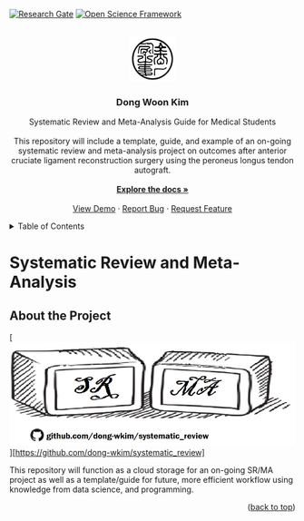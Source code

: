 <a id="readme-top"></a>
<!-- 1 PROJECT SHIELDS -->

[![Research Gate][rg-shield]][rg-url]
[![Open Science Framework][osf-shield]][osf-url]

[rg-shield]: https://img.shields.io/badge/ResearchGate-white
[rg-url]: https://www.researchgate.net/profile/Dong-Woon-Kim 
[osf-shield]: https://img.shields.io/badge/OSF-white
[osf-url]: https://osf.io/eynx9/overview

<!-- 2 PROJECT LOGO -->

<br />
<div align="center">
  <a href="https://dongwkim.com">
    <img src="images/logo1.png" alt="Logo" width="80" height="80">
  </a>

  <h3 align="center">Dong Woon Kim</h3>

  <p align="center">
    Systematic Review and Meta-Analysis Guide for Medical Students <br />
    <br />
    This repository will include a template, guide, and example of an on-going systematic review and meta-analysis project on outcomes after anterior cruciate ligament reconstruction surgery using the peroneus longus tendon autograft.
    <br />
    <br />
    <a href="https://github.com/dong-wkim/systematic_review"><strong>Explore the docs »</strong></a>
    <br />
    <br />
    <a href="https://github.com/dong-wkim/systematic_review">View Demo</a>
    &middot;
    <a href="https://github.com/dong-wkim/systematic_review/issues/new?labels=bug&template=bug-report---.md">Report Bug</a>
    &middot;
    <a href="https://github.com/dong-wkim/systematic_review/issues/new?labels=enhancement&template=feature-request---.md">Request Feature</a>
  </p>
</div>

<!-- 3 TABLE OF CONTENTS -->
<details>
  <summary>Table of Contents</summary>
  <ol>
    <li>
      <a href="#about-the-project">About The Project</a>
      <ul>
        <li><a href="#built-with">Built With</a></li>
      </ul>
    </li>
    <li>
      <a href="#getting-started">Getting Started</a>
      <ul>
        <li><a href="#prerequisites">Prerequisites</a></li>
        <li><a href="#installation">Installation</a></li>
      </ul>
    </li>
    <li><a href="#usage">Usage</a></li>
    <li><a href="#roadmap">Roadmap</a></li>
    <li><a href="#contributing">Contributing</a></li>
    <li><a href="#license">License</a></li>
    <li><a href="#contact">Contact</a></li>
    <li><a href="#acknowledgments">Acknowledgments</a></li>
  </ol>
</details>

# Systematic Review and Meta-Analysis

<!-- 4 ABOUT THE PROJECT -->
## About the Project

[![SR/MA][logo3]][https://github.com/dong-wkim/systematic_review]

[logo3]: images/logo3.png

This repository will function as a cloud storage for an on-going SR/MA project as well as a template/guide for future, more efficient workflow using knowledge from data science, and programming.

<p align="right">(<a href="#readme-top">back to top</a>)</p>

<!-- Comments/notes:







-->




